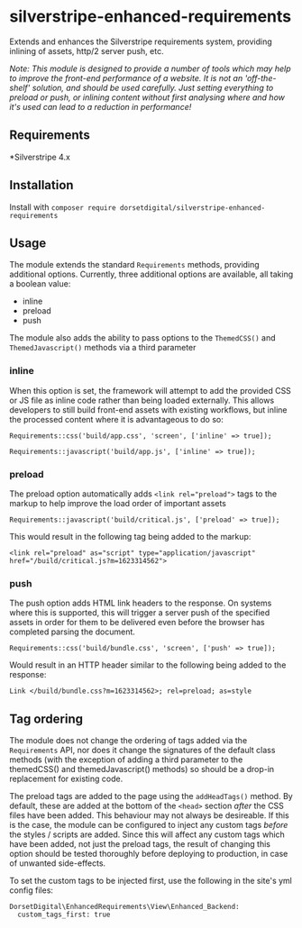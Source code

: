 # silverstripe-enhanced-requirements

Extends and enhances the Silverstripe requirements system, providing inlining of assets, http/2 server push, etc.

_Note: This module is designed to provide a number of tools which may help to improve the front-end performance of a website.  It is not an 'off-the-shelf' solution, and should be used carefully.  Just setting everything to preload or push, or inlining content without first analysing where and how it's used can lead to a reduction in performance!_

## Requirements
*Silverstripe 4.x

## Installation
Install with `composer require dorsetdigital/silverstripe-enhanced-requirements`

## Usage

The module extends the standard `Requirements` methods, providing additional options.  Currently, three additional options are available, all taking a boolean value:

- inline
- preload
- push

The module also adds the ability to pass options to the `ThemedCSS()` and `ThemedJavascript()` methods via a third parameter

### inline

When this option is set, the framework will attempt to add the provided CSS or JS file as inline code rather than being loaded externally.   This allows developers to still build front-end assets with existing workflows, but inline the processed content where it is advantageous to do so:
```
Requirements::css('build/app.css', 'screen', ['inline' => true]);
```

```
Requirements::javascript('build/app.js', ['inline' => true]);
```

### preload

The preload option automatically adds `<link rel="preload">` tags to the markup to help improve the load order of important assets

```
Requirements::javascript('build/critical.js', ['preload' => true]);
```
This would result in the following tag being added to the markup:
```
<link rel="preload" as="script" type="application/javascript" href="/build/critical.js?m=1623314562">
```

### push

The push option adds HTML link headers to the response.  On systems where this is supported, this will trigger a server push of the specified assets in order for them to be delivered even before the browser has completed parsing the document.

```
Requirements::css('build/bundle.css', 'screen', ['push' => true]);
```

Would result in an HTTP header similar to the following being added to the response:

```	
Link </build/bundle.css?m=1623314562>; rel=preload; as=style 
```


## Tag ordering

The module does not change the ordering of tags added via the `Requirements` API, nor does it change the signatures of the default class methods (with the exception of adding a third parameter to the themedCSS() and themedJavascript() methods) so should be a drop-in replacement for existing code.

The preload tags are added to the page using the `addHeadTags()` method.  By default, these are added at the bottom of the `<head>` section _after_ the CSS files have been added.  This behaviour may not always be desireable.  If this is the case, the module can be configured to inject any custom tags _before_ the styles / scripts are added.
Since this will affect any custom tags which have been added, not just the preload tags, the result of changing this option should be tested thoroughly before deploying to production, in case of unwanted side-effects.

To set the custom tags to be injected first, use the following in the site's yml config files:

``` 
DorsetDigital\EnhancedRequirements\View\Enhanced_Backend:
  custom_tags_first: true
```
